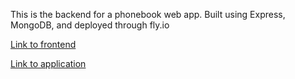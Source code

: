 This is the backend for a phonebook web app. Built using Express, MongoDB, and deployed through fly.io

[Link to frontend](https://github.com/tcbarzyk/phonebook-1)

[Link to application](https://phonebook-part3-empty-pine-5489.fly.dev/)
